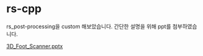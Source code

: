 # rs-cpp

rs_post-processing을 custom 해보았습니다. 간단한 설명을 위해 ppt를 첨부하였습니다.

[3D_Foot_Scanner.pptx](https://github.com/ddov123/rs-cpp/files/8704904/3D_Foot_Scanner.pptx)
